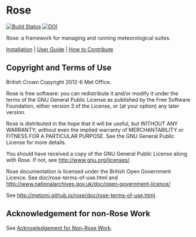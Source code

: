 # Rose

[![Build Status](https://travis-ci.org/metomi/rose.svg?branch=master)](https://travis-ci.org/metomi/rose)
[![DOI](https://zenodo.org/badge/6223866.svg)](https://zenodo.org/badge/latestdoi/6223866)

Rose: a framework for managing and running meteorological suites.

[Installation](http://metomi.github.io/rose/doc/rose-install.html) |
[User Guide](http://metomi.github.io/rose/) |
[How to Contribute](CONTRIBUTING.md)

## Copyright and Terms of Use

British Crown Copyright 2012-6 Met Office.

Rose is free software: you can redistribute it and/or modify
it under the terms of the GNU General Public License as published by
the Free Software Foundation, either version 3 of the License, or
(at your option) any later version.

Rose is distributed in the hope that it will be useful,
but WITHOUT ANY WARRANTY; without even the implied warranty of
MERCHANTABILITY or FITNESS FOR A PARTICULAR PURPOSE.  See the
GNU General Public License for more details.

You should have received a copy of the GNU General Public License
along with Rose. If not, see <http://www.gnu.org/licenses/>.

Rose documentation is licensed under the British Open Government
Licence. See doc/rose-terms-of-use.html and
<http://www.nationalarchives.gov.uk/doc/open-government-licence/>

See <http://metomi.github.io/rose/doc/rose-terms-of-use.html>.

## Acknowledgement for non-Rose Work

See [Acknowledgement for Non-Rose Work](ACKNOWLEDGEMENT.md).
